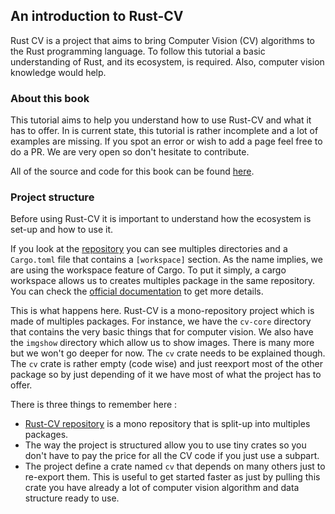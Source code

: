 ## An introduction to Rust-CV

Rust CV is a project that aims to bring Computer Vision (CV) algorithms to the Rust programming language. To follow this tutorial a basic understanding of Rust, and its ecosystem, is required. Also, computer vision knowledge would help.

### About this book

This tutorial aims to help you understand how to use Rust-CV and what it has to offer. In is current state, this tutorial is rather incomplete and a lot of examples are missing. If you spot an error or wish to add a page feel free to do a PR. We are very open so don't hesitate to contribute.

All of the source and code for this book can be found [here](https://github.com/rust-cv/cv/tree/master/tutorial/).

### Project structure

Before using Rust-CV it is important to understand how the ecosystem is set-up and how to use it.

If you look at the [repository](https://github.com/rust-cv/cv) you can see multiples directories and a `Cargo.toml` file that contains a `[workspace]` section. As the name implies, we are using the workspace feature of Cargo. To put it simply, a cargo workspace allows us to creates multiples package in the same repository. 
You can check the [official documentation](https://doc.rust-lang.org/book/ch14-03-cargo-workspaces.html) to get more details.

This is what happens here. Rust-CV is a mono-repository project which is made of multiples packages. For instance, we have the `cv-core` directory that contains the very basic things that for computer vision. We also have the `imgshow` directory which allow us to show images. There is many more but we won't go deeper for now. The `cv` crate needs to be explained though. The `cv` crate is rather empty (code wise) and just reexport most of the other package so by just depending of it we have most of what the project has to offer.

There is three things to remember here :
* [Rust-CV repository](https://github.com/rust-cv/cv) is a mono repository that is split-up into multiples packages.
* The way the project is structured allow you to use tiny crates so you don't have to pay the price for all the CV code if you just use a subpart. 
* The project define a crate named `cv` that depends on many others just to re-export them. This is useful to get started faster as just by pulling this crate you have already a lot of computer vision algorithm and data structure ready to use.